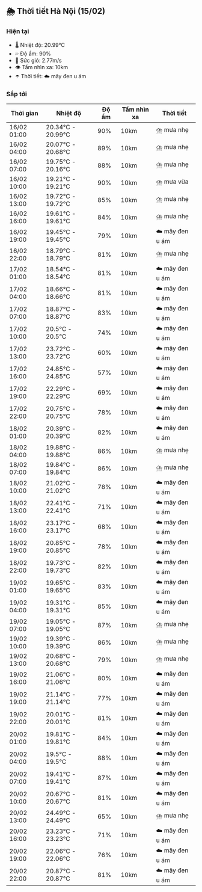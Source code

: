 ## 🌦️ Thời tiết Hà Nội (15/02)

### Hiện tại

- 🌡️ Nhiệt độ: 20.99℃
- 💦 Độ ẩm: 90%
- 💨 Sức gió: 2.77m/s
- 👁️ Tầm nhìn xa: 10km
- ☂️ Thời tiết: ☁️ mây đen u ám

### Sắp tới

| Thời gian | Nhiệt độ | Độ ẩm | Tầm nhìn xa | Thời tiết |
| --- | --- | --- | --- | --- |
| 16/02 01:00 | 20.34℃ - 20.99℃ | 90% | 10km | ⛈️ mưa nhẹ |
| 16/02 04:00 | 20.07℃ - 20.68℃ | 89% | 10km | ⛈️ mưa nhẹ |
| 16/02 07:00 | 19.75℃ - 20.16℃ | 88% | 10km | ⛈️ mưa nhẹ |
| 16/02 10:00 | 19.21℃ - 19.21℃ | 90% | 10km | ⛈️ mưa vừa |
| 16/02 13:00 | 19.72℃ - 19.72℃ | 85% | 10km | ⛈️ mưa nhẹ |
| 16/02 16:00 | 19.61℃ - 19.61℃ | 84% | 10km | ⛈️ mưa nhẹ |
| 16/02 19:00 | 19.45℃ - 19.45℃ | 79% | 10km | ☁️ mây đen u ám |
| 16/02 22:00 | 18.79℃ - 18.79℃ | 81% | 10km | ⛈️ mưa nhẹ |
| 17/02 01:00 | 18.54℃ - 18.54℃ | 81% | 10km | ☁️ mây đen u ám |
| 17/02 04:00 | 18.66℃ - 18.66℃ | 81% | 10km | ☁️ mây đen u ám |
| 17/02 07:00 | 18.87℃ - 18.87℃ | 83% | 10km | ☁️ mây đen u ám |
| 17/02 10:00 | 20.5℃ - 20.5℃ | 74% | 10km | ☁️ mây đen u ám |
| 17/02 13:00 | 23.72℃ - 23.72℃ | 60% | 10km | ☁️ mây đen u ám |
| 17/02 16:00 | 24.85℃ - 24.85℃ | 57% | 10km | ☁️ mây đen u ám |
| 17/02 19:00 | 22.29℃ - 22.29℃ | 69% | 10km | ☁️ mây đen u ám |
| 17/02 22:00 | 20.75℃ - 20.75℃ | 78% | 10km | ☁️ mây đen u ám |
| 18/02 01:00 | 20.39℃ - 20.39℃ | 82% | 10km | ☁️ mây đen u ám |
| 18/02 04:00 | 19.88℃ - 19.88℃ | 86% | 10km | ⛈️ mưa nhẹ |
| 18/02 07:00 | 19.84℃ - 19.84℃ | 86% | 10km | ⛈️ mưa nhẹ |
| 18/02 10:00 | 21.02℃ - 21.02℃ | 78% | 10km | ☁️ mây đen u ám |
| 18/02 13:00 | 22.41℃ - 22.41℃ | 71% | 10km | ☁️ mây đen u ám |
| 18/02 16:00 | 23.17℃ - 23.17℃ | 68% | 10km | ☁️ mây đen u ám |
| 18/02 19:00 | 20.85℃ - 20.85℃ | 78% | 10km | ☁️ mây đen u ám |
| 18/02 22:00 | 19.73℃ - 19.73℃ | 82% | 10km | ☁️ mây đen u ám |
| 19/02 01:00 | 19.65℃ - 19.65℃ | 83% | 10km | ☁️ mây đen u ám |
| 19/02 04:00 | 19.31℃ - 19.31℃ | 85% | 10km | ☁️ mây đen u ám |
| 19/02 07:00 | 19.05℃ - 19.05℃ | 87% | 10km | ⛈️ mưa nhẹ |
| 19/02 10:00 | 19.39℃ - 19.39℃ | 86% | 10km | ⛈️ mưa nhẹ |
| 19/02 13:00 | 20.68℃ - 20.68℃ | 79% | 10km | ⛈️ mưa nhẹ |
| 19/02 16:00 | 21.06℃ - 21.06℃ | 80% | 10km | ☁️ mây đen u ám |
| 19/02 19:00 | 21.14℃ - 21.14℃ | 77% | 10km | ☁️ mây đen u ám |
| 19/02 22:00 | 20.01℃ - 20.01℃ | 81% | 10km | ☁️ mây đen u ám |
| 20/02 01:00 | 19.81℃ - 19.81℃ | 84% | 10km | ☁️ mây đen u ám |
| 20/02 04:00 | 19.5℃ - 19.5℃ | 88% | 10km | ☁️ mây đen u ám |
| 20/02 07:00 | 19.41℃ - 19.41℃ | 87% | 10km | ☁️ mây đen u ám |
| 20/02 10:00 | 20.67℃ - 20.67℃ | 81% | 10km | ☁️ mây đen u ám |
| 20/02 13:00 | 24.49℃ - 24.49℃ | 65% | 10km | ⛈️ mưa nhẹ |
| 20/02 16:00 | 23.23℃ - 23.23℃ | 71% | 10km | ☁️ mây đen u ám |
| 20/02 19:00 | 22.06℃ - 22.06℃ | 76% | 10km | ☁️ mây đen u ám |
| 20/02 22:00 | 20.87℃ - 20.87℃ | 81% | 10km | ☁️ mây đen u ám |

